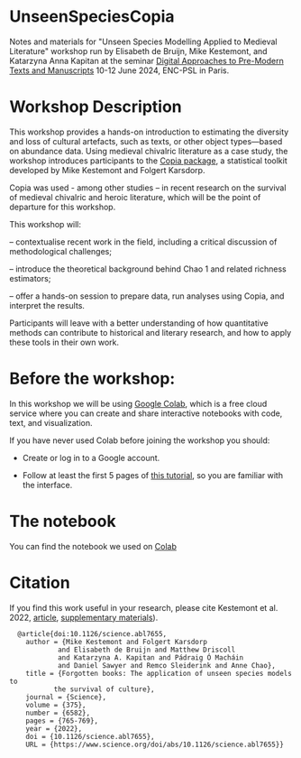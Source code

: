 # UnseenSpeciesCopia
Notes and materials for "Unseen Species Modelling Applied to Medieval Literature" workshop run by Elisabeth de Bruijn, Mike Kestemont, and Katarzyna Anna Kapitan at the seminar [Digital Approaches to Pre-Modern Texts and Manuscripts](https://www.chartes.psl.eu/gazette-chartiste/agenda/digital-approaches-pre-modern-texts-and-manuscripts) 10-12 June 2024, ENC-PSL in Paris. 

# Workshop Description
This workshop provides a hands-on introduction to estimating the diversity and loss of cultural artefacts, such as texts, or other object types—based on abundance data. Using medieval chivalric literature as a case study, the workshop introduces participants to the [Copia package](https://copia.readthedocs.io/en/latest/intro.html), a statistical toolkit developed by Mike Kestemont and Folgert Karsdorp. 

Copia was used - among other studies – in recent research on the survival of medieval chivalric and heroic literature, which will be the point of departure for this workshop.  

This workshop will:

– contextualise recent work in the field, including a critical discussion of methodological challenges;

– introduce the theoretical background behind Chao 1 and related richness estimators;

– offer a hands-on session to prepare data, run analyses using Copia, and interpret the results.

Participants will leave with a better understanding of how quantitative methods can contribute to historical and literary research, and how to apply these tools in their own work.

# Before the workshop:
In this workshop we will be using [Google Colab](​​https://colab.research.google.com/), which  is a free cloud service where you can create and share interactive notebooks with code, text, and visualization.  

If you have never used Colab before joining the workshop you should: 

- Create or log in to a Google account. 

- Follow at least the first 5 pages of [this tutorial](https://www.tutorialspoint.com/google_colab/index.htm), so you are familiar with the interface.

# The notebook 
You can find the notebook we used on [Colab](https://colab.research.google.com/drive/1utXSjOvRfVPV3H-xtAkWMr-KwoHs_7jk#scrollTo=D5k4B4HNoKSE) 

# Citation 
If you find this work useful in your research, please cite Kestemont et al. 2022, [article](https://gwern.net/doc/statistics/survival-analysis/2022-kestemont.pdf), [supplementary materials](https://www.science.org/action/downloadSupplement?doi=10.1126%2Fscience.abl7655&file=science.abl7655_sm.pdf)).

```
  @article{doi:10.1126/science.abl7655,
    author = {Mike Kestemont and Folgert Karsdorp
            and Elisabeth de Bruijn and Matthew Driscoll
            and Katarzyna A. Kapitan and Pádraig Ó Macháin
            and Daniel Sawyer and Remco Sleiderink and Anne Chao},
    title = {Forgotten books: The application of unseen species models to
           the survival of culture},
    journal = {Science},
    volume = {375},
    number = {6582},
    pages = {765-769},
    year = {2022},
    doi = {10.1126/science.abl7655},
    URL = {https://www.science.org/doi/abs/10.1126/science.abl7655}}
```
